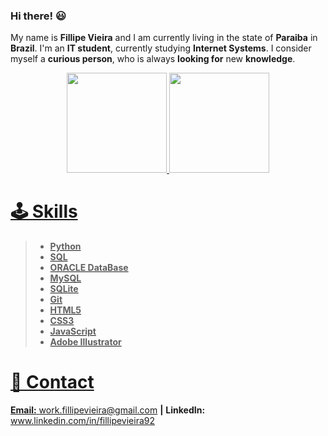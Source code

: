 ### Hi there! 😃
My name is **Fillipe Vieira** and I am currently living in the state of **Paraiba** in **Brazil**.
I'm an **IT student**, currently studying **Internet Systems**.
I consider myself a **curious person**, who is always **looking for** new **knowledge**.
</br>

<div align="center">
  <a href="https://github.com/fillipevieira92">
  <img height="160em" src="https://github-readme-stats.vercel.app/api?username=fillipevieira92&show_icons=true&theme=dark&include_all_commits=true&count_private=true"/>
  <img height="160em" src="https://github-readme-stats.vercel.app/api/top-langs/?username=fillipevieira92&layout=compact&langs_count=7&theme=dark"/>
</div>

# 🕹️ Skills

>- **Python**
> - **SQL**
> - **ORACLE DataBase**
> - **MySQL**
> - **SQLite**
> - **Git**
> - **HTML5**
> - **CSS3**
> - **JavaScript**
> - **Adobe Illustrator**

# 📇 Contact

**Email:** work.fillipevieira@gmail.com
**|** **LinkedIn:** www.linkedin.com/in/fillipevieira92
